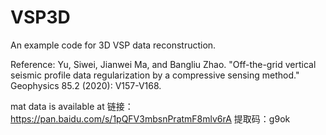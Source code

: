 # VSP3D

An example code for 3D VSP data reconstruction.

Reference: 
Yu, Siwei, Jianwei Ma, and Bangliu Zhao. "Off-the-grid vertical seismic profile data regularization by a compressive sensing method." Geophysics 85.2 (2020): V157-V168.

mat data is available at 
链接：https://pan.baidu.com/s/1pQFV3mbsnPratmF8mlv6rA 
提取码：g9ok
